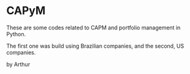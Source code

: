 # CAPyM
These are some codes related to CAPM and portfolio management in Python.

The first one was build using Brazilian companies, and the second, US companies.
   
 by Arthur
